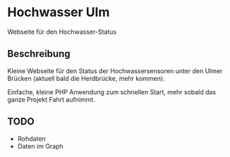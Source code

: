 # Hochwasser Ulm

Webseite für den Hochwasser-Status

## Beschreibung
Kleine Webseite für den Status der Hochwassersensoren unter den Ulmer Brücken (aktuell bald die Herdbrücke, mehr kommen).

Einfache, kleine PHP Anwendung zum schnellen Start, mehr sobald das ganze Projekt Fahrt aufnimmt.


## TODO
* Rohdaten
* Daten im Graph